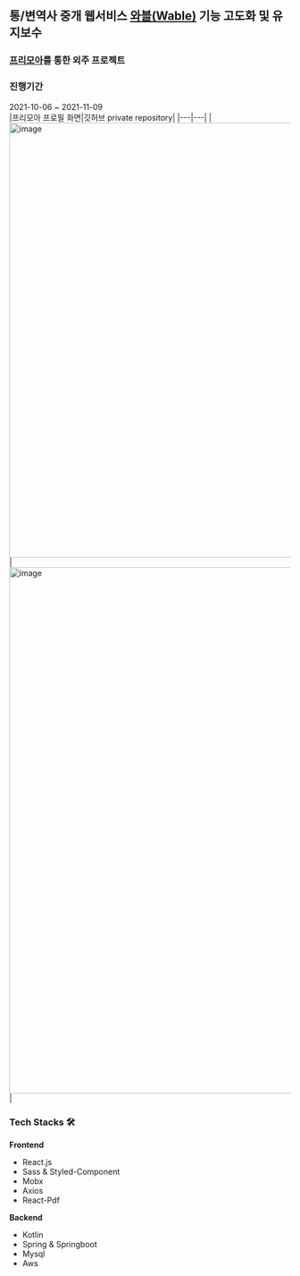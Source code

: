 ## 통/변역사 중개 웹서비스 <a href="https://wable.io/" target="_blank">와블(Wable)</a> 기능 고도화 및 유지보수
### <a href="https://www.freemoa.net/" target="_blank">프리모아</a>를 통한 외주 프로젝트
### 진행기간
2021-10-06 ~ 2021-11-09
<br/>
|프리모아 프로필 화면|깃허브 private repository|
|---|---|
|<img width="778" alt="image" src="https://user-images.githubusercontent.com/54203041/164409270-cd10e033-fd14-47f8-9d39-a69e6859480e.png">|<img width="942" alt="image" src="https://user-images.githubusercontent.com/54203041/165340446-8b0dcee9-9ad5-4661-8f4d-838acdf4326e.png">|

### Tech Stacks 🛠
**Frontend**
- React.js
- Sass & Styled-Component
- Mobx
- Axios
- React-Pdf

**Backend**
- Kotlin
- Spring & Springboot
- Mysql
- Aws





<!--

**Here are some ideas to get you started:**

🙋‍♀️ A short introduction - what is your organization all about?
🌈 Contribution guidelines - how can the community get involved?
👩‍💻 Useful resources - where can the community find your docs? Is there anything else the community should know?
🍿 Fun facts - what does your team eat for breakfast?
🧙 Remember, you can do mighty things with the power of [Markdown](https://docs.github.com/github/writing-on-github/getting-started-with-writing-and-formatting-on-github/basic-writing-and-formatting-syntax)
-->

